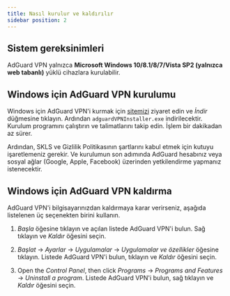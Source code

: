 ```yaml
---
title: Nasıl kurulur ve kaldırılır
sidebar position: 2
---
```



## Sistem gereksinimleri

AdGuard VPN yalnızca **Microsoft Windows 10/8.1/8/7/Vista SP2 (yalnızca web tabanlı)** yüklü cihazlara kurulabilir.


## Windows için AdGuard VPN kurulumu

Windows için AdGuard VPN'i kurmak için [sitemizi](https://adguard-vpn.com/en/welcome.html) ziyaret edin ve *İndir* düğmesine tıklayın. Ardından `adguardVPNInstaller.exe` indirilecektir. Kurulum programını çalıştırın ve talimatlarını takip edin. İşlem bir dakikadan az sürer.

Ardından, SKLS ve Gizlilik Politikasının şartlarını kabul etmek için kutuyu işaretlemeniz gerekir. Ve kurulumun son adımında AdGuard hesabınız veya sosyal ağlar (Google, Apple, Facebook) üzerinden yetkilendirme yapmanız istenecektir.


## Windows için AdGuard VPN kaldırma

AdGuard VPN'i bilgisayarınızdan kaldırmaya karar verirseniz, aşağıda listelenen üç seçenekten birini kullanın.

1. *Başla* öğesine tıklayın ve açılan listede AdGuard VPN'i bulun. Sağ tıklayın ve *Kaldır* öğesini seçin.

2. *Başlat* → *Ayarlar* → *Uygulamalar* → *Uygulamalar ve özellikler* öğesine tıklayın. Listede AdGuard VPN'i bulun, tıklayın ve *Kaldır* öğesini seçin.

3. Open the *Control Panel*, then click *Programs* → *Programs and Features* → *Uninstall a program*. Listede AdGuard VPN'i bulun, sağ tıklayın ve *Kaldır* öğesini seçin.